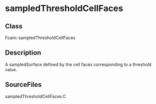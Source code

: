 # sampledThresholdCellFaces 
## Class
Foam::sampledThresholdCellFaces

## Description
A sampledSurface defined by the cell faces corresponding to a threshold
value.

## SourceFiles
sampledThresholdCellFaces.C

